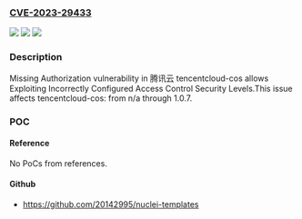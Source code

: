 ### [CVE-2023-29433](https://cve.mitre.org/cgi-bin/cvename.cgi?name=CVE-2023-29433)
![](https://img.shields.io/static/v1?label=Product&message=tencentcloud-cos&color=blue)
![](https://img.shields.io/static/v1?label=Version&message=n%2Fa%3C%3D%201.0.7%20&color=brighgreen)
![](https://img.shields.io/static/v1?label=Vulnerability&message=CWE-862%20Missing%20Authorization&color=brighgreen)

### Description

Missing Authorization vulnerability in 腾讯云 tencentcloud-cos allows Exploiting Incorrectly Configured Access Control Security Levels.This issue affects tencentcloud-cos: from n/a through 1.0.7.

### POC

#### Reference
No PoCs from references.

#### Github
- https://github.com/20142995/nuclei-templates

